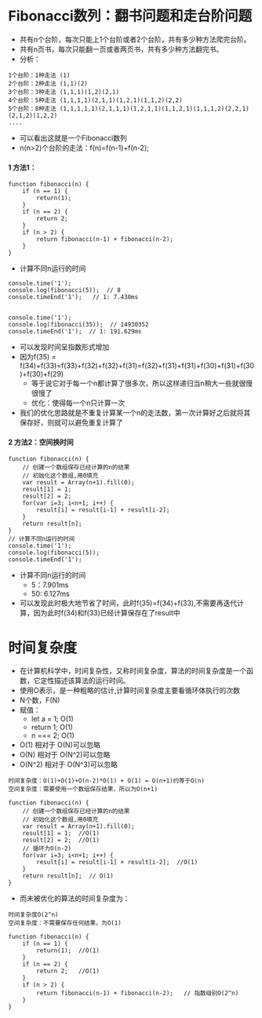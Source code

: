 # Fibonacci数列：翻书问题和走台阶问题 
- 共有n个台阶，每次只能上1个台阶或者2个台阶，共有多少种方法爬完台阶。 
- 共有n页书，每次只能翻一页或者两页书，共有多少种方法翻完书。 
- 分析： 
``` 
1个台阶：1种走法 (1)  
2个台阶：2种走法 (1,1)(2) 
3个台阶：3种走法 (1,1,1)(1,2)(2,1) 
4个台阶：5种走法 (1,1,1,1)(2,1,1)(1,2,1)(1,1,2)(2,2) 
5个台阶：8种走法 (1,1,1,1,1)(2,1,1,1)(1,2,1,1)(1,1,2,1)(1,1,1,2)(2,2,1)(2,1,2)(1,2,2)
....
```
- 可以看出这就是一个Fibonacci数列
- n(n>2)个台阶的走法：f(n)=f(n-1)+f(n-2);

#### 1 方法1：
```
function fibonacci(n) {
    if (n == 1) {
        return(1);
    }
    if (n == 2) {
        return 2;
    }
    if (n > 2) {
        return fibonacci(n-1) + fibonacci(n-2);
    }
}
```
- 计算不同n运行的时间
```
console.time('1');
console.log(fibonacci(5));  // 8
console.timeEnd('1');   // 1: 7.430ms


console.time('1');
console.log(fibonacci(35));  // 14930352
console.timeEnd('1');  // 1: 191.629ms
```

- 可以发现时间呈指数形式增加
- 因为f(35) = f(34)+f(33)=f(33)+f(32)+f(32)+f(31)=f(32)+f(31)+f(31)+f(30)+f(31)+f(30)+f(30)+f(29)
    - 等于说它对于每一个n都计算了很多次，所以这样递归当n稍大一些就很慢很慢了
    - 优化：使得每一个n只计算一次
- 我们的优化思路就是不重复计算某一个n的走法数，第一次计算好之后就将其保存好，则就可以避免重复计算了

#### 2 方法2：空间换时间
```
function fibonacci(n) {
    // 创建一个数组保存已经计算的n的结果
    // 初始化这个数组,用0填充
    var result = Array(n+1).fill(0);
    result[1] = 1;
    result[2] = 2;
    for(var i=3; i<n+1; i++) {
        result[i] = result[i-1] + result[i-2];
    }
    return result[n];
}
// 计算不同n运行的时间
console.time('1');
console.log(fibonacci(5));  
console.timeEnd('1');
```

- 计算不同n运行的时间
    - 5：7.901ms
    - 50: 6.127ms
- 可以发现此时极大地节省了时间，此时f(35)=f(34)+f(33),不需要再迭代计算，因为此时f(34)和f(33)已经计算保存在了result中

# 时间复杂度
- 在计算机科学中，时间复杂性，又称时间复杂度，算法的时间复杂度是一个函数，它定性描述该算法的运行时间。
- 使用O表示，是一种粗略的估计,计算时间复杂度主要看循环体执行的次数
- N个数，F(N)
- 赋值：
    - let a = 1; O(1)
    - return 1; O(1)
    - n === 2; O(1)
- O(1) 相对于 O(N)可以忽略
- O(N) 相对于 O(N^2)可以忽略
- O(N^2) 相对于 O(N^3)可以忽略

```
时间复杂度：O(1)+O(1)+O(n-2)*O(1) + O(1) = O(n+1)约等于O(n)
空间复杂度：需要使用一个数组保存结果，所以为O(n+1)

function fibonacci(n) {
    // 创建一个数组保存已经计算的n的结果
    // 初始化这个数组,用0填充
    var result = Array(n+1).fill(0);
    result[1] = 1;  //O(1)
    result[2] = 2;  //O(1)
    // 循环为O(n-2)
    for(var i=3; i<n+1; i++) {
        result[i] = result[i-1] + result[i-2];  //O(1)
    }
    return result[n];  // O(1)
}

```

- 而未被优化的算法的时间复杂度为：

```
时间复杂度O(2^n)
空间复杂度：不需要保存任何结果，为O(1)

function fibonacci(n) {
    if (n == 1) {
        return(1);  //O(1)
    }
    if (n == 2) {
        return 2;   //O(1)
    }
    if (n > 2) {
        return fibonacci(n-1) + fibonacci(n-2);   // 指数级别O(2^n)
    }
}
```
